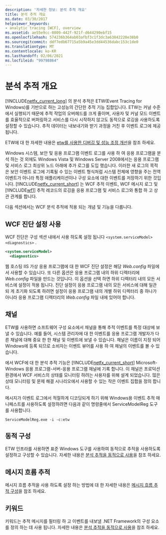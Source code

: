 ```yaml
---
description: '자세한 정보: 분석 추적 개요'
title: 분석 추적 개요
ms.date: 03/30/2017
helpviewer_keywords:
- analytic tracing [WCF], overview
ms.assetid: ae55e9cc-0809-442f-921f-d644290ebf15
ms.openlocfilehash: 574236b364ab03afbf3c1f3dc3a63842220e38b0
ms.sourcegitcommit: ddf7edb67715a5b9a45e3dd44536dabc153c1de0
ms.translationtype: MT
ms.contentlocale: ko-KR
ms.lasthandoff: 02/06/2021
ms.locfileid: "99798864"
---
```

# <a name="analytic-tracing-overview"></a>분석 추적 개요

[!INCLUDE[netfx_current_long](../../../../../includes/netfx-current-long-md.md)] 의 분석 추적은 ETW(Event Tracing for Windows)를 기반으로 하는 고성능의 간단한 추적 기능 집합입니다. ETW는 커널 수준에서 실행되기 때문에 추적 작업의 오버헤드를 크게 줄이며, 사용자 및 커널 모드 이벤트를 효율적으로 버퍼링하고 서비스를 다시 시작하지 않고도 동적으로 로깅을 사용하도록 설정할 수 있습니다. 추적 데이터는 내보내기와 받기 과정을 거친 후 이벤트 로그에 제공됩니다.

ETW에 대 한 자세한 내용은 [etw를 사용한 디버깅 및 성능 조정 개선](/archive/msdn-magazine/2007/april/event-tracing-improve-debugging-and-performance-tuning-with-etw)을 참조 하세요.

 Windows 시스템, 보안 및 응용 프로그램 이벤트 로그를 사용 하 여 응용 프로그램을 분석 하는 것 외에도 Windows Vista 및 Windows Server 2008에서는 응용 프로그램 및 서비스 로그 최상위 노드 아래에 추가 로그를 도입 했습니다. 이러한 새 로그의 목적은 보안 이벤트 로그에 기록될 수 있는 이벤트 형식처럼 시스템 전체에 영향을 주는 전역 이벤트가 아니라 특정 애플리케이션이나 구성 요소에 대한 이벤트를 저장하기 위한 것입니다. [!INCLUDE[netfx_current_short](../../../../../includes/netfx-current-short-md.md)] 는 WCF 추적 이벤트, WCF 메시지 로그 및 [!INCLUDE[wf1](../../../../../includes/wf1-md.md)] 추적 레코드의 로깅을 응용 프로그램 및 서비스 로그와 통합 하 고 상관 관계를 합니다.

다음 섹션에서는 WCF 분석 추적에 적용 되는 개념 및 기능을 다룹니다.

## <a name="enable-wcf-diagnostics-settings"></a>WCF 진단 설정 사용

WCF 진단은 구성 섹션 내에서 사용 하도록 설정 됩니다 `<system.serviceModel><diagnostics>` .

```xml
<system.serviceModel>
  <diagnostics>
```

웹 호스팅 IIS 가상 응용 프로그램에 대 한 WCF 진단 설정은 해당 *Web.config* 파일에서 사용할 수 있습니다. 또 다른 옵션은 응용 프로그램 내의 하위 디렉터리에 *Web.config* 파일을 만드는 것입니다. 이 옵션을 선택 하면 하위 디렉터리 내의 모든 서비스에 설정이 적용 됩니다. 진단 설정이 응용 프로그램 내의 모든 서비스에 대해 일관 되 게 초기화 되도록 하려면 설정이 응용 프로그램 내의 개별 하위 디렉터리 중 하나가 아니라 응용 프로그램 디렉터리의 *Web.config* 파일 내에 있어야 합니다.

## <a name="channels"></a>채널

ETW를 사용하면 소프트웨어 구성 요소에서 채널을 통해 추적 이벤트를 특정 대상에 보낼 수 있습니다. 예를 들어, 시스템 관리자에 대 한 이벤트를 응용 프로그램 개발자가 다른 채널에 대해 중요 한 한 채널 및 이벤트에 보낼 수 있습니다. 채널은 이름이 지정 되어 Windows에 등록 되므로 소비자는 이벤트 뷰어를 사용 하 여 채널의 이벤트를 볼 수 있습니다.

 에서 WCF에 대 한 분석 추적 기능은 [!INCLUDE[netfx_current_short](../../../../../includes/netfx-current-short-md.md)] Microsoft-Windows 응용 프로그램-서버-응용 프로그램 채널에 기록 합니다. 이 채널은 프로덕션 환경에서 WCF 서비스의 상태를 모니터링 하려는 사용자를 위해 설계 되었습니다. 많은 상태 모니터링 및 문제 해결 시나리오에서 사용할 수 있는 작은 이벤트 집합을 정의 합니다.

 메시지가 이벤트 로그에서 적절하게 디코딩되게 하기 위해 Windows용 이벤트 추적 매니페스트를 사용하도록 설정하려면 다음과 같이 명령줄에서 ServiceModelReg 도구를 사용합니다.

 `ServiceModelReg.exe -i -c:etw`

## <a name="dynamic-configuration"></a>동적 구성

ETW 인프라를 사용하면 표준 Windows 도구를 사용하여 동적으로 추적을 사용하도록 설정하고 구성할 수 있습니다. 자세한 내용은 [분석 추적을 동적으로 사용](dynamically-enabling-analytic-tracing.md)을 참조 하세요.

## <a name="message-flow-tracing"></a>메시지 흐름 추적

메시지 흐름 추적을 사용 하도록 설정 하는 방법에 대 한 자세한 내용은 [메시지 흐름 추적 구성](configuring-message-flow-tracing.md)을 참조 하세요.

## <a name="keywords"></a>키워드

키워드는 추적 메시지를 필터링 하 고 이벤트를 내보낼 .NET Framework의 구성 요소를 정의 하는 데 사용 됩니다. 자세한 내용은 [분석 추적을 동적으로 사용](dynamically-enabling-analytic-tracing.md)을 참조 하세요.
